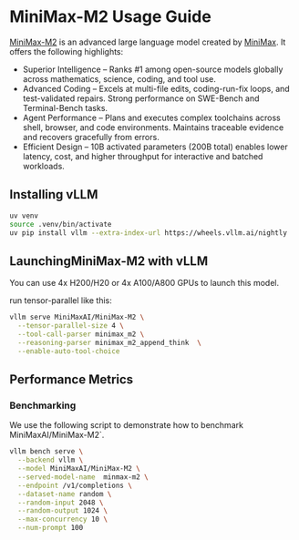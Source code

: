 # MiniMax-M2 Usage Guide

[MiniMax-M2](https://huggingface.co/MiniMaxAI/MiniMax-M2) is an advanced large language model created by [MiniMax](https://www.minimax.io/). It offers the following highlights:

* Superior Intelligence – Ranks #1 among open-source models globally across mathematics, science, coding, and tool use.
* Advanced Coding – Excels at multi-file edits, coding-run-fix loops, and test-validated repairs. Strong performance on SWE-Bench and Terminal-Bench tasks.
* Agent Performance – Plans and executes complex toolchains across shell, browser, and code environments. Maintains traceable evidence and recovers gracefully from errors.
* Efficient Design – 10B activated parameters (200B total) enables lower latency, cost, and higher throughput for interactive and batched workloads.

## Installing vLLM

```bash
uv venv
source .venv/bin/activate
uv pip install vllm --extra-index-url https://wheels.vllm.ai/nightly
```

## LaunchingMiniMax-M2 with vLLM

You can use 4x H200/H20 or 4x A100/A800 GPUs to launch this model.

run tensor-parallel like this:

```bash
vllm serve MiniMaxAI/MiniMax-M2 \
  --tensor-parallel-size 4 \
  --tool-call-parser minimax_m2 \
  --reasoning-parser minimax_m2_append_think  \
  --enable-auto-tool-choice
```

## Performance Metrics


### Benchmarking

We use the following script to demonstrate how to benchmark MiniMaxAI/MiniMax-M2`.

```bash
vllm bench serve \
  --backend vllm \
  --model MiniMaxAI/MiniMax-M2 \
  --served-model-name  minmax-m2 \
  --endpoint /v1/completions \
  --dataset-name random \
  --random-input 2048 \
  --random-output 1024 \
  --max-concurrency 10 \
  --num-prompt 100 
```



